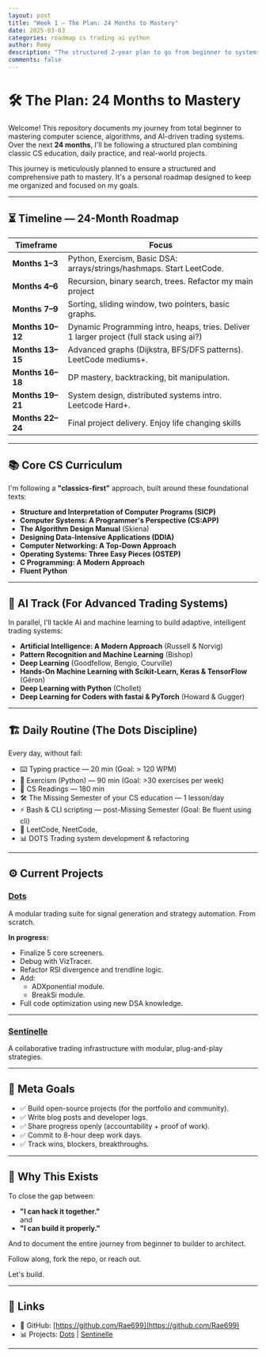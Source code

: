 ```yaml
---
layout: post
title: "Week 1 — The Plan: 24 Months to Mastery"
date: 2025-03-03
categories: roadmap cs trading ai python
author: Remy
description: "The structured 2-year plan to go from beginner to systems builder, with a focus on CS fundamentals, trading systems, and AI."
comments: false
---
```


# 🛠️ The Plan: 24 Months to Mastery

Welcome! This repository documents my journey from total beginner to mastering computer science, algorithms, and AI-driven trading systems.  
Over the next **24 months**, I'll be following a structured plan combining classic CS education, daily practice, and real-world projects.

This journey is meticulously planned to ensure a structured and comprehensive path to mastery. It's a personal roadmap designed to keep me organized and focused on my goals.

---

## ⏳ Timeline — 24-Month Roadmap

| Timeframe | Focus |
|-----------|-------|
| **Months 1–3** | Python, Exercism, Basic DSA: arrays/strings/hashmaps. Start LeetCode. |
| **Months 4–6** | Recursion, binary search, trees. Refactor my main project |
| **Months 7–9** | Sorting, sliding window, two pointers, basic graphs. |
| **Months 10–12** | Dynamic Programming intro, heaps, tries. Deliver 1 larger project (full stack using ai?) |
| **Months 13–15** | Advanced graphs (Dijkstra, BFS/DFS patterns). LeetCode mediums+. |
| **Months 16–18** | DP mastery, backtracking, bit manipulation. |
| **Months 19–21** | System design, distributed systems intro. Leetcode Hard+.|
| **Months 22–24** |Final project delivery. Enjoy life changing skills |

---

## 📚 Core CS Curriculum

I'm following a **"classics-first"** approach, built around these foundational texts:

- **Structure and Interpretation of Computer Programs (SICP)**
- **Computer Systems: A Programmer's Perspective (CS:APP)**
- **The Algorithm Design Manual** (Skiena)
- **Designing Data-Intensive Applications (DDIA)**
- **Computer Networking: A Top-Down Approach**
- **Operating Systems: Three Easy Pieces (OSTEP)**
- **C Programming: A Modern Approach**
- **Fluent Python**

---

## 🤖 AI Track (For Advanced Trading Systems)

In parallel, I'll tackle AI and machine learning to build adaptive, intelligent trading systems:

- **Artificial Intelligence: A Modern Approach** (Russell & Norvig)
- **Pattern Recognition and Machine Learning** (Bishop)
- **Deep Learning** (Goodfellow, Bengio, Courville)
- **Hands-On Machine Learning with Scikit-Learn, Keras & TensorFlow** (Géron)
- **Deep Learning with Python** (Chollet)
- **Deep Learning for Coders with fastai & PyTorch** (Howard & Gugger)

---

## 🏗️ Daily Routine (The Dots Discipline)

Every day, without fail:

- ⌨️ Typing practice — 20 min (Goal: > 120 WPM)
- 🐍 Exercism (Python) — 90 min (Goal: >30 exercises per week)
- 📖 CS Readings — 180 min
- 🛠️ The Missing Semester of your CS education — 1 lesson/day
- ⚡ Bash & CLI scripting — post-Missing Semester (Goal: Be fluent using cli)
- 🧠 LeetCode, NeetCode, 
- 📊 DOTS Trading system development & refactoring

---

## ⚙️ Current Projects

### [Dots](https://github.com/Rae699/Dots)
A modular trading suite for signal generation and strategy automation. From scratch.

**In progress:**
- Finalize 5 core screeners.
- Debug with VizTracer.
- Refactor RSI divergence and trendline logic.
- Add:
  - ADXponential module.
  - BreakSi module.
- Full code optimization using new DSA knowledge.

---

### [Sentinelle](https://github.com/SentiCap/SentinelleCap)
A collaborative trading infrastructure with modular, plug-and-play strategies.

---

## 🎯 Meta Goals

- ✅ Build open-source projects (for the portfolio and community).
- ✅ Write blog posts and developer logs.
- ✅ Share progress openly (accountability + proof of work).
- ✅ Commit to 8-hour deep work days.
- ✅ Track wins, blockers, breakthroughs.

---

## 📌 Why This Exists

To close the gap between:
- **"I can hack it together."**  
and  
- **"I can build it properly."**

And to document the entire journey from beginner to builder to architect.  

Follow along, fork the repo, or reach out. 

Let's build.

---

## 🔗 Links
- 🐙 GitHub: [https://github.com/Rae699](https://github.com/Rae699)
- 📊 Projects: [Dots](https://github.com/Rae699/Dots) | [Sentinelle](https://github.com/SentiCap/SentinelleCap)

---